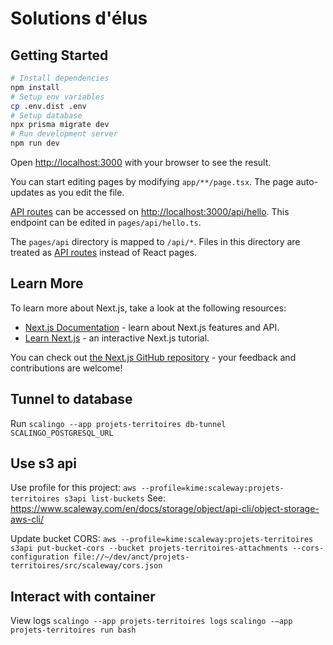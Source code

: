 # Solutions d'élus

## Getting Started


```bash
# Install dependencies
npm install
# Setup env variables
cp .env.dist .env
# Setup database
npx prisma migrate dev
# Run development server
npm run dev
```

Open [http://localhost:3000](http://localhost:3000) with your browser to see the result.

You can start editing pages by modifying `app/**/page.tsx`. The page auto-updates as you edit the file.

[API routes](https://nextjs.org/docs/api-routes/introduction) can be accessed on [http://localhost:3000/api/hello](http://localhost:3000/api/hello). This endpoint can be edited in `pages/api/hello.ts`.

The `pages/api` directory is mapped to `/api/*`. Files in this directory are treated as [API routes](https://nextjs.org/docs/api-routes/introduction) instead of React pages.

## Learn More

To learn more about Next.js, take a look at the following resources:

- [Next.js Documentation](https://nextjs.org/docs) - learn about Next.js features and API.
- [Learn Next.js](https://nextjs.org/learn) - an interactive Next.js tutorial.

You can check out [the Next.js GitHub repository](https://github.com/vercel/next.js/) - your feedback and contributions are welcome!

## Tunnel to database

Run `scalingo --app projets-territoires db-tunnel SCALINGO_POSTGRESQL_URL`

## Use s3 api

Use profile for this project: `aws --profile=kime:scaleway:projets-territoires s3api list-buckets`
See: https://www.scaleway.com/en/docs/storage/object/api-cli/object-storage-aws-cli/

Update bucket CORS: `aws --profile=kime:scaleway:projets-territoires s3api put-bucket-cors --bucket projets-territoires-attachments --cors-configuration file://~/dev/anct/projets-territoires/src/scaleway/cors.json`

## Interact with container

View logs
`scalingo --app projets-territoires logs`
`scalingo -—app projets-territoires run bash`
